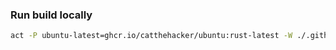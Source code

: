 


### Run build locally
```sh
act -P ubuntu-latest=ghcr.io/catthehacker/ubuntu:rust-latest -W ./.github/workflows/nightly_release.yml
```
